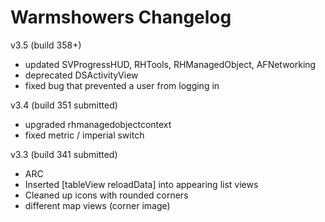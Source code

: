 # Warmshowers Changelog

v3.5 (build 358+)

- updated SVProgressHUD, RHTools, RHManagedObject, AFNetworking
- deprecated DSActivityView
- fixed bug that prevented a user from logging in

v3.4 (build 351 submitted)

- upgraded rhmanagedobjectcontext
- fixed metric / imperial switch

v3.3 (build 341 submitted)

- ARC
- Inserted [tableView reloadData] into appearing list views
- Cleaned up icons with rounded corners
- different map views (corner image)
